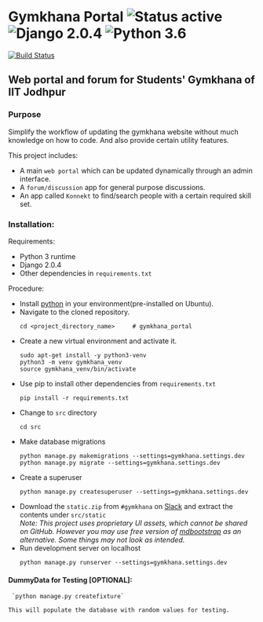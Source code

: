 # Gymkhana Portal ![Status active](https://img.shields.io/badge/Status-active%20development-2eb3c1.svg) ![Django 2.0.4](https://img.shields.io/badge/Django-2.0.4-green.svg) ![Python 3.6](https://img.shields.io/badge/Python-3.6-blue.svg)
[![Build Status](https://travis-ci.org/devlup-labs/gymkhana_portal.svg?branch=master)](https://travis-ci.org/devlup-labs/gymkhana_portal)
## Web portal and forum for Students' Gymkhana of IIT Jodhpur
### Purpose
Simplify the workflow of updating the gymkhana website without much knowledge on how to code. And also provide certain utility features.

This project includes:
- A main `web portal` which can be updated dynamically through an admin interface.
- A `forum/discussion` app for general purpose discussions.
- An app called `Konnekt` to find/search people with a certain required skill set.
### Installation:
Requirements:
- Python 3 runtime
- Django 2.0.4
- Other dependencies in `requirements.txt`

Procedure:
- Install [python](https://www.python.org/downloads/) in your environment(pre-installed on Ubuntu).
- Navigate to the cloned repository.
    ```
    cd <project_directory_name>     # gymkhana_portal
    ```
- Create a new virtual environment and activate it.
    ```
    sudo apt-get install -y python3-venv
    python3 -m venv gymkhana_venv
    source gymkhana_venv/bin/activate
    ```
- Use pip to install other dependencies from `requirements.txt`
    ```
    pip install -r requirements.txt
    ```
- Change to `src` directory
    ```
    cd src
    ```
- Make database migrations
    ```
    python manage.py makemigrations --settings=gymkhana.settings.dev
    python manage.py migrate --settings=gymkhana.settings.dev
    ```
- Create a superuser
    ```
    python manage.py createsuperuser --settings=gymkhana.settings.dev
    ```
- Download the `static.zip` from `#gymkhana` on [Slack](https://iitjdg.slack.com/) and extract the contents under `src/static`  
    _Note: This project uses proprietary UI assets, which cannot be shared on GitHub. However you may use free version of [mdbootstrap](https://mdbootstrap.com) as an alternative. Some things may not look as intended._
- Run development server on localhost
    ```
    python manage.py runserver --settings=gymkhana.settings.dev
    ```
#### DummyData for Testing [OPTIONAL]:

     `python manage.py createfixture` 
    
    This will populate the database with random values for testing.
